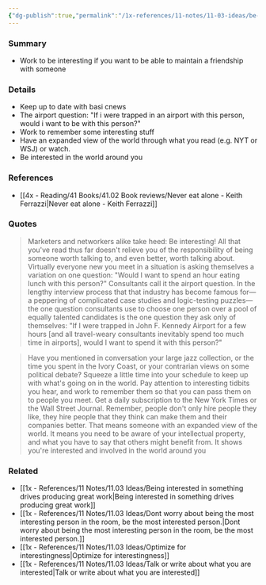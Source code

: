 ```yaml
---
{"dg-publish":true,"permalink":"/1x-references/11-notes/11-03-ideas/be-interesting/","title":"Be interesting","created":"2025-03-16T21:13:27.664+03:00","updated":"2025-04-10T10:33:00.349+03:00"}
---
```



### Summary
- Work to be interesting if you want to be able to maintain a friendship with someone

### Details
- Keep up to date with basi cnews
- The airport question: "If i were trapped in an airport with this person, would i want to be with this person?"
- Work to remember some interesting stuff
- Have an expanded view of the world through what you read (e.g. NYT or WSJ) or watch.
- Be interested in the world around you

### References
- [[4x - Reading/41 Books/41.02 Book reviews/Never eat alone - Keith Ferrazzi\|Never eat alone - Keith Ferrazzi]]

### Quotes
> Marketers and networkers alike take heed: Be interesting! All that you've read thus far doesn't relieve you of the responsibility of being someone worth talking to, and even better, worth talking about. Virtually everyone new you meet in a situation is asking themselves a variation on one question: "Would I want to spend an hour eating lunch with this person?" Consultants call it the airport question. In the lengthy interview process that that industry has become famous for—a peppering of complicated case studies and logic-testing puzzles—the one question consultants use to choose one person over a pool of equally talented candidates is the one question they ask only of themselves: "If I were trapped in John F. Kennedy Airport for a few hours [and all travel-weary consultants inevitably spend too much time in airports], would I want to spend it with this person?"

> Have you mentioned in conversation your large jazz collection, or the time you spent in the Ivory Coast, or your contrarian views on some political debate? Squeeze a little time into your schedule to keep up with what's going on in the world. Pay attention to interesting tidbits you hear, and work to remember them so that you can pass them on to people you meet. Get a daily subscription to the New York Times or the Wall Street Journal. Remember, people don't only hire people they like, they hire people that they think can make them and their companies better. That means someone with an expanded view of the world. It means you need to be aware of your intellectual property, and what you have to say that others might benefit from. It shows you're interested and involved in the world around you

### Related
- [[1x - References/11 Notes/11.03 Ideas/Being interested in something drives producing great work\|Being interested in something drives producing great work]]
- [[1x - References/11 Notes/11.03 Ideas/Dont worry about being the most interesting person in the room, be the most interested person.\|Dont worry about being the most interesting person in the room, be the most interested person.]]
- [[1x - References/11 Notes/11.03 Ideas/Optimize for interestingness\|Optimize for interestingness]]
- [[1x - References/11 Notes/11.03 Ideas/Talk or write about what you are interested\|Talk or write about what you are interested]]